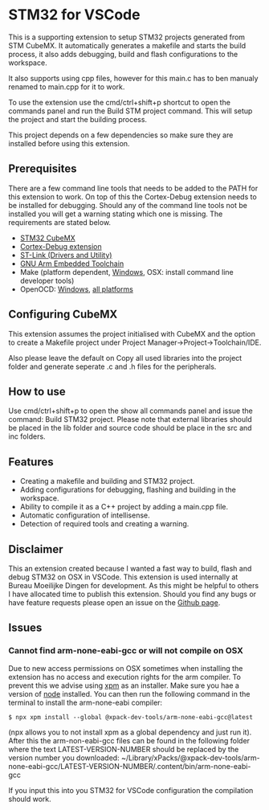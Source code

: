 # STM32 for VSCode

This is a supporting extension to setup STM32 projects generated from STM CubeMX. It automatically generates a makefile and starts the build process, it also adds debugging, build and flash configurations to the workspace.

It also supports using cpp files, however for this main.c has to ben manualy renamed to main.cpp for it to work.

To use the extension use the cmd/ctrl+shift+p shortcut to open the commands panel and run the Build STM project command. This will setup the project and start the building process.

This project depends on a few dependencies so make sure they are installed before using this extension.

## Prerequisites
There are a few command line tools that needs to be added to the PATH for this extension to work. On top of this the Cortex-Debug extension needs to be installed for debugging. Should any of the command line tools not be installed you will get a warning stating which one is missing. The requirements are stated below.


- [STM32 CubeMX](https://www.st.com/en/development-tools/stm32cubemx.html)
- [Cortex-Debug extension](https://github.com/Marus/cortex-debug)
- [ST-Link (Drivers and Utility)](https://www.st.com/en/development-tools/st-link-v2.html)
- [GNU Arm Embedded Toolchain](https://developer.arm.com/open-source/gnu-toolchain/gnu-rm/downloads)
- Make (platform dependent, [Windows](http://gnuwin32.sourceforge.net/packages/make.htm), OSX: install command line developer tools)
- OpenOCD: [Windows](https://gnutoolchains.com/arm-eabi/openocd/), [all platforms](https://xpack.github.io/openocd/install/)

## Configuring CubeMX
This extension assumes the project initialised with CubeMX and the option to create a Makefile project under Project Manager->Project->Toolchain/IDE.

Also please leave the default on Copy all used libraries into the project folder and generate seperate .c and .h files for the peripherals.

## How to use
Use cmd/ctrl+shift+p to open the show all commands panel and issue the command: Build STM32 project. Please note that external libraries should be placed in the lib folder and source code should be place in the src and inc folders.

## Features
- Creating a makefile and building and STM32 project.
- Adding configurations for debugging, flashing and building in the workspace.
- Ability to compile it as a C++ project by adding a main.cpp file.
- Automatic configuration of intellisense.
- Detection of required tools and creating a warning.

## Disclaimer
This an extension created because I wanted a fast way to build, flash and debug STM32 on OSX in VSCode. This extension is used internally at Bureau Moeilijke Dingen for development. As this might be helpful to others I have allocated time to publish this extension. Should you find any bugs or have feature requests please open an issue on the [Github page](https://github.com/bmd-studio/stm32-for-vscode).

## Issues
### Cannot find arm-none-eabi-gcc or will not compile on OSX
Due to new access permissions on OSX sometimes when installing the extension has no access and execution rights for the arm compiler. To prevent this we advise using [xpm](https://xpack.github.io/xpm/install/) as an installer. Make sure you hae a version of [node](https://nodejs.org/en/) installed. You can then run the following command in the terminal to install the arm-none-eabi compiler: 

```$ npx xpm install --global @xpack-dev-tools/arm-none-eabi-gcc@latest```

(npx allows you to not install xpm as a global dependency and just run it).
After this the arm-non-eabi-gcc files can be found in the following folder where the text LATEST-VERSION-NUMBER should be replaced by the version number you downloaded: ~/Library/xPacks/@xpack-dev-tools/arm-none-eabi-gcc/LATEST-VERSION-NUMBER/.content/bin/arm-none-eabi-gcc

If you input this into you STM32 for VSCode configuration the compilation should work.